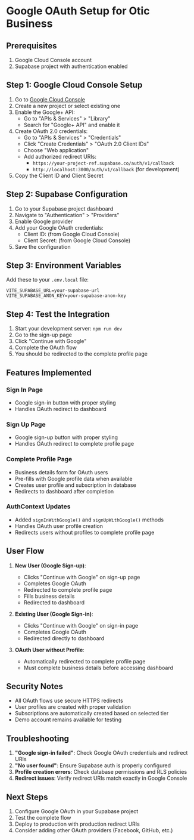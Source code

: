 # Google OAuth Setup for Otic Business

## Prerequisites
1. Google Cloud Console account
2. Supabase project with authentication enabled

## Step 1: Google Cloud Console Setup

1. Go to [Google Cloud Console](https://console.cloud.google.com/)
2. Create a new project or select existing one
3. Enable the Google+ API:
   - Go to "APIs & Services" > "Library"
   - Search for "Google+ API" and enable it
4. Create OAuth 2.0 credentials:
   - Go to "APIs & Services" > "Credentials"
   - Click "Create Credentials" > "OAuth 2.0 Client IDs"
   - Choose "Web application"
   - Add authorized redirect URIs:
     - `https://your-project-ref.supabase.co/auth/v1/callback`
     - `http://localhost:3000/auth/v1/callback` (for development)
5. Copy the Client ID and Client Secret

## Step 2: Supabase Configuration

1. Go to your Supabase project dashboard
2. Navigate to "Authentication" > "Providers"
3. Enable Google provider
4. Add your Google OAuth credentials:
   - Client ID: (from Google Cloud Console)
   - Client Secret: (from Google Cloud Console)
5. Save the configuration

## Step 3: Environment Variables

Add these to your `.env.local` file:

```env
VITE_SUPABASE_URL=your-supabase-url
VITE_SUPABASE_ANON_KEY=your-supabase-anon-key
```

## Step 4: Test the Integration

1. Start your development server: `npm run dev`
2. Go to the sign-up page
3. Click "Continue with Google"
4. Complete the OAuth flow
5. You should be redirected to the complete profile page

## Features Implemented

### Sign In Page
- Google sign-in button with proper styling
- Handles OAuth redirect to dashboard

### Sign Up Page  
- Google sign-up button with proper styling
- Handles OAuth redirect to complete profile page

### Complete Profile Page
- Business details form for OAuth users
- Pre-fills with Google profile data when available
- Creates user profile and subscription in database
- Redirects to dashboard after completion

### AuthContext Updates
- Added `signInWithGoogle()` and `signUpWithGoogle()` methods
- Handles OAuth user profile creation
- Redirects users without profiles to complete profile page

## User Flow

1. **New User (Google Sign-up)**:
   - Clicks "Continue with Google" on sign-up page
   - Completes Google OAuth
   - Redirected to complete profile page
   - Fills business details
   - Redirected to dashboard

2. **Existing User (Google Sign-in)**:
   - Clicks "Continue with Google" on sign-in page
   - Completes Google OAuth
   - Redirected directly to dashboard

3. **OAuth User without Profile**:
   - Automatically redirected to complete profile page
   - Must complete business details before accessing dashboard

## Security Notes

- All OAuth flows use secure HTTPS redirects
- User profiles are created with proper validation
- Subscriptions are automatically created based on selected tier
- Demo account remains available for testing

## Troubleshooting

1. **"Google sign-in failed"**: Check Google OAuth credentials and redirect URIs
2. **"No user found"**: Ensure Supabase auth is properly configured
3. **Profile creation errors**: Check database permissions and RLS policies
4. **Redirect issues**: Verify redirect URIs match exactly in Google Console

## Next Steps

1. Configure Google OAuth in your Supabase project
2. Test the complete flow
3. Deploy to production with production redirect URIs
4. Consider adding other OAuth providers (Facebook, GitHub, etc.)

